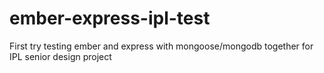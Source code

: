 # ember-express-ipl-test
First try testing ember and express with mongoose/mongodb together for IPL senior design project
